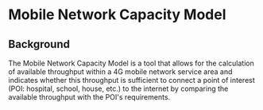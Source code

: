 # Mobile Network Capacity Model

## Background

The Mobile Network Capacity Model is a tool that allows for the calculation of available throughput within a 4G mobile network service area and indicates whether this throughput is sufficient to connect a point of interest (POI: hospital, school, house, etc.) to the internet by comparing the available throughput with the POI's requirements.
